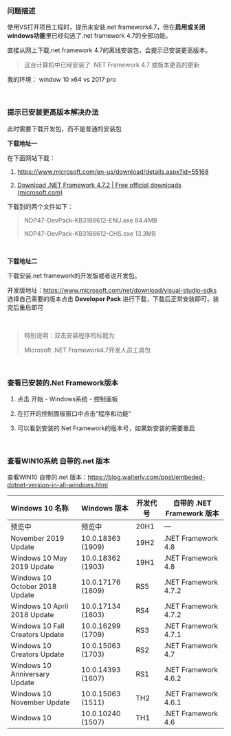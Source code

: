 ### 问题描述

使用VS打开项目工程时，提示未安装.net framework4.7，但在**启用或关闭windows功能**里已经勾选了.net framework 4.7的全部功能。

直接从网上下载.net framework 4.7的离线安装包，会提示已安装更高版本。

>  这台计算机中已经安装了 .NET Framework 4.7 或版本更高的更新

我的环境： window 10 x64  vs 2017 pro

​      

### 提示已安装更高版本解决办法

此时需要下载开发包，而不是普通的安装包

**下载地址一**

在下面网站下载：

1. https://www.microsoft.com/en-us/download/details.aspx?id=55168

2. [Download .NET Framework 4.7.2 | Free official downloads (microsoft.com)](https://dotnet.microsoft.com/en-us/download/dotnet-framework/net472)

下载到的两个文件如下：

> NDP47-DevPack-KB3186612-ENU.exe 84.4MB
>
> NDP47-DevPack-KB3186612-CHS.exe 13.3MB

​      

**下载地址二**

下载安装.net framework的开发版或者说开发包。

开发版地址：https://www.microsoft.com/net/download/visual-studio-sdks
选择自己需要的版本点击 **Developer Pack** 进行下载，下载后正常安装即可，装完后重启即可

​      

> 特别说明：双击安装程序的标题为
>
> Microsoft .NET Framework4.7开发人员工具包

​      

### 查看已安装的.Net Framework版本

1. 点击 开始 - Windows系统 - 控制面板

2. 在打开的控制面板窗口中点击“程序和功能”

3. 可以看到安装的.Net Framework的版本号，如果新安装的需要重启

   ​      


### 查看WIN10系统 自带的.net 版本

查看WIN10 自带的.net 版本：https://blog.walterlv.com/post/embeded-dotnet-version-in-all-windows.html

| Windows 10 名称                 | Windows 版本      | 开发代号 | 自带的 .NET Framework 版本 |
| :------------------------------ | :---------------- | -------- | -------------------------- |
| 预览中                          | 预览中            | 20H1     | —                          |
| November 2019 Update            | 10.0.18363 (1909) | 19H2     | .NET Framework 4.8         |
| Windows 10 May 2019 Update      | 10.0.18362 (1903) | 19H1     | .NET Framework 4.8         |
| Windows 10 October 2018 Update  | 10.0.17176 (1809) | RS5      | .NET Framework 4.7.2       |
| Windows 10 April 2018 Update    | 10.0.17134 (1803) | RS4      | .NET Framework 4.7.2       |
| Windows 10 Fall Creators Update | 10.0.16299 (1709) | RS3      | .NET Framework 4.7.1       |
| Windows 10 Creators Update      | 10.0.15063 (1703) | RS2      | .NET Framework 4.7         |
| Windows 10 Anniversary Update   | 10.0.14393 (1607) | RS1      | .NET Framework 4.6.2       |
| Windows 10 November Update      | 10.0.15063 (1511) | TH2      | .NET Framework 4.6.1       |
| Windows 10                      | 10.0.10240 (1507) | TH1      | .NET Framework 4.6         |
